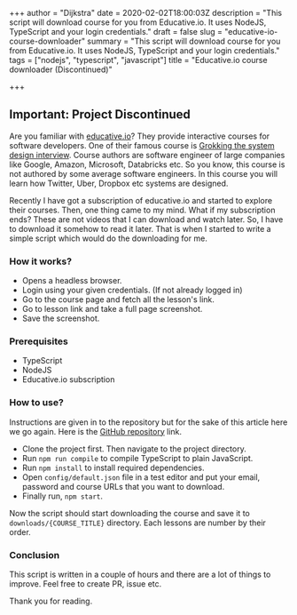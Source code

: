 +++
author = "Dijkstra"
date = 2020-02-02T18:00:03Z
description = "This script will download course for you from Educative.io. It uses NodeJS, TypeScript and your login credentials."
draft = false
slug = "educative-io-course-downloader"
summary = "This script will download course for you from Educative.io. It uses NodeJS, TypeScript and your login credentials."
tags = ["nodejs", "typescript", "javascript"]
title = "Educative.io course downloader (Discontinued)"

+++

## **Important:** Project Discontinued

Are you familiar with [educative.io](https://www.educative.io)? They provide interactive courses for software developers. One of their famous course is [Grokking the system design interview](https://www.educative.io/courses/grokking-the-system-design-interview). Course authors are software engineer of large companies like Google, Amazon, Microsoft, Databricks etc. So you know, this course is not authored by some average software engineers. In this course you will learn how Twitter, Uber, Dropbox etc systems are designed.

Recently I have got a subscription of educative.io and started to explore their courses. Then, one thing came to my mind. What if my subscription ends? These are not videos that I can download and watch later. So, I have to download it somehow to read it later. That is when I started to write a simple script which would do the downloading for me.

### How it works?

* Opens a headless browser.
* Login using your given credentials. (If not already logged in)
* Go to the course page and fetch all the lesson's link.
* Go to lesson link and take a full page screenshot.
* Save the screenshot.

### Prerequisites

* TypeScript
* NodeJS
* Educative.io subscription

### How to use?

Instructions are given in to the repository but for the sake of this article here we go again. Here is the [GitHub repository](https://github.com/shihabmridha/educative.io-downloader) link.

* Clone the project first. Then navigate to the project directory.
* Run `npm run compile` to compile TypeScript to plain JavaScript.
* Run `npm install` to install required dependencies.
* Open `config/default.json` file in a test editor and put your email, password and course URLs that you want to download.
* Finally run, `npm start`.

Now the script should start downloading the course and save it to `downloads/{COURSE_TITLE}` directory. Each lessons are number by their order.

### Conclusion

This script is written in a couple of hours and there are a lot of things to improve. Feel free to create PR, issue etc.

Thank you for reading.
